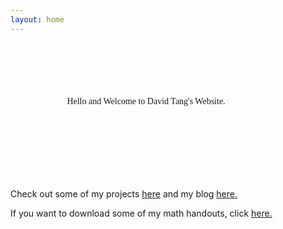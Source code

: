 ```yaml
---
layout: home
---
```

<link rel="stylesheet" href="styles.css"/>


<div style="font-family:verdana; text-align: center; margin-top: 100px;
  margin-bottom: 100px;
  margin-right: 150px;
  margin-left: 80px;"> Hello and Welcome to David Tang's Website.</div>


<a href="/about" class="button-dark" style="color:white">
  About Me </a>

Check out some of my projects [here](/projects) and my blog [here.](/my-blog)

If you want to download some of my math handouts, click [here.](https://github.com/itangdav/my-blog/tree/master/assets)
